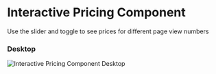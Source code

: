 # Interactive Pricing Component

Use the slider and toggle to see prices for different page view numbers

### Desktop
![Interactive Pricing Component Desktop](../media/src/assets/interactive-pricing-component-desktop.png?raw=true)
